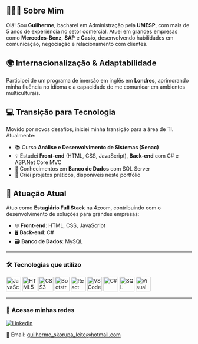 ## 🙋🏼‍♂️ Sobre Mim  
Olá! Sou **Guilherme**, bacharel em Administração pela **UMESP**, com mais de 5 anos de experiência no setor comercial. Atuei em grandes empresas como **Mercedes-Benz**, **SAP** e **Casio**, desenvolvendo habilidades em comunicação, negociação e relacionamento com clientes.

## 🌍 Internacionalização & Adaptabilidade  
Participei de um programa de imersão em inglês em **Londres**, aprimorando minha fluência no idioma e a capacidade de me comunicar em ambientes multiculturais.

## 💻 Transição para Tecnologia  
Movido por novos desafios, iniciei minha transição para a área de TI. Atualmente:  
- 📚 Curso **Análise e Desenvolvimento de Sistemas (Senac)**  
- 💡 Estudei **Front-end** (HTML, CSS, JavaScript), **Back-end** com C# e ASP.Net Core MVC  
- 🧠 Conhecimentos em **Banco de Dados** com SQL Server  
- 🔧 Criei projetos práticos, disponíveis neste portfólio  

## 🚀 Atuação Atual  
Atuo como **Estagiário Full Stack** na 4zoom, contribuindo com o desenvolvimento de soluções para grandes empresas:

- 🌐 **Front-end**: HTML, CSS, JavaScript  
- 🖥️ **Back-end**: C#  
- 🗃️ **Banco de Dados**: MySQL  

---

### 🛠️ Tecnologias que utilizo

<p align="left">
  <img src="https://cdn.jsdelivr.net/gh/devicons/devicon/icons/javascript/javascript-original.svg" height="40" alt="JavaScript" />
  <img src="https://cdn.jsdelivr.net/gh/devicons/devicon/icons/html5/html5-original.svg" height="40" alt="HTML5" />
  <img src="https://cdn.jsdelivr.net/gh/devicons/devicon/icons/css3/css3-original.svg" height="40" alt="CSS3" />
  <img src="https://cdn.jsdelivr.net/gh/devicons/devicon/icons/bootstrap/bootstrap-original-wordmark.svg" height="40" alt="Bootstrap" />
  <img src="https://cdn.jsdelivr.net/gh/devicons/devicon/icons/react/react-original.svg" height="40" alt="React" />
  <img src="https://cdn.jsdelivr.net/gh/devicons/devicon/icons/vscode/vscode-original.svg" height="40" alt="VSCode" />
  <img src="https://cdn.jsdelivr.net/gh/devicons/devicon/icons/csharp/csharp-original.svg" height="40" alt="C#" />
  <img src="https://cdn.jsdelivr.net/gh/devicons/devicon/icons/microsoftsqlserver/microsoftsqlserver-plain-wordmark.svg" height="40" alt="SQL Server" />
  <img src="https://cdn.jsdelivr.net/gh/devicons/devicon/icons/visualstudio/visualstudio-plain.svg" height="40" alt="Visual Studio" />
</p>

---

### 🔗 Acesse minhas redes

[![LinkedIn](https://img.shields.io/badge/LinkedIn-0077B5?style=for-the-badge&logo=linkedin&logoColor=white)](https://www.linkedin.com/in/guilherme-skorupa/)

📧 Email: guilherme_skorupa_leite@hotmail.com
